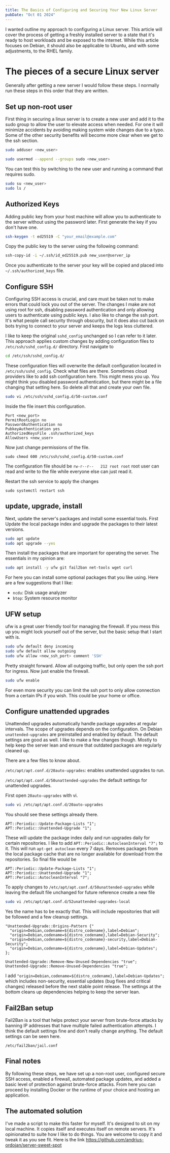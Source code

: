 ```yaml
---
title: The Basics of Configuring and Securing Your New Linux Server
pubDate: "Oct 01 2024"
---
```


I wanted outline my approach to configuring a Linux server. This article will cover the process of getting a freshly installed server to a state that it's ready to host workloads and be exposed to the internet. While this article focuses on Debian, it should also be applicable to Ubuntu, and with some adjustments, to the RHEL family.

# The pieces of a secure Linux server

Generally after getting a new server I would follow these steps. I normally run these steps in this order that they are written.

## Set up non-root user

First thing in securing a linux server is to create a new user and add it to the sudo group to allow the user to elevate access when needed. For one it will minimize accidents by avoiding making system wide changes due to a typo. Some of the other security benefits will become more clear when we get to the ssh section.

```bash
sudo adduser <new_user>

sudo usermod --append --groups sudo <new_user>
```

You can test this by switching to the new user and running a command that requires sudo.

```bash
sudo su <new_user>
sudo ls /
```

## Authorized Keys

Adding public key from your host machine will allow you to authenticate to the server without using the password later. First generate the key if you don't have one.

```bash
ssh-keygen -t ed25519 -C "your_email@example.com"
```

Copy the public key to the server using the following command:

```bash
ssh-copy-id -i ~/.ssh/id_ed25519.pub new_user@server_ip
```

Once you authenticate to the server your key will be copied and placed into `~/.ssh/authorized_keys` file.

## Configure SSH

Configuring SSH access is crucial, and care must be taken not to make errors that could lock you out of the server. The changes I make are not using root for ssh, disabling password authentication and only allowing users to authenticate using public keys. I also like to change the ssh port. It's what people call security through obscurity, but it does also cut back on bots trying to connect to your server and keeps the logs less cluttered.

I like to keep the original `sshd_config` unchanged so I can refer to it later. This approach applies custom changes by adding configuration files to `/etc/ssh/sshd_config.d/` directory. First navigate to

```bash
cd /etc/ssh/sshd_config.d/
```

These configuration files will overwrite the default configuration located in `/etc/ssh/sshd_config`. Check what files are there. Sometimes cloud providers like to add ssh configuration here. This might mess you up. You might think you disabled password authentication, but there might be a file changing that setting here. So delete all that and create your own file.

```bash
sudo vi /etc/ssh/sshd_config.d/50-custom.conf
```

Inside the file insert this configuration.

```
Port <new_port>
PermitRootLogin no
PasswordAuthentication no
PubkeyAuthentication yes
AuthorizedKeysFile .ssh/authorized_keys
AllowUsers <new_user>
```

Now just change permissions of the file.

`sudo chmod 600 /etc/ssh/sshd_config.d/50-custom.conf`

The configuration file should be `rw-r--r--   212 root root` root user can read and write to the file while everyone else can just read it.

Restart the ssh service to apply the changes

`sudo systemctl restart ssh`

## update, upgrade, install

Next, update the server's packages and install some essential tools. First Update the local package index and upgrade the packages to their latest versions.

```bash
sudo apt update
sudo apt upgrade --yes
```

Then install the packages that are important for operating the server. The essentials in my opinion are:

```bash
sudo apt install -y ufw git fail2ban net-tools wget curl
```

For here you can install some optional packages that you like using. Here are a few suggestions that I like:

- `ncdu`: Disk usage analyzer
- `btop`: System resource monitor

## UFW setup

ufw is a great user friendly tool for managing the firewall. If you mess this up you might lock yourself out of the server, but the basic setup that I start with is.

```bash
sudo ufw default deny incoming
sudo ufw default allow outgoing
sudo ufw allow <new_ssh_port> comment 'SSH'
```

Pretty straight forward. Allow all outgoing traffic, but only open the ssh port for ingress. Now just enable the firewall.

```bash
sudo ufw enable
```

For even more security you can limit the ssh port to only allow connection from a certain IPs if you wish. This could be your home or office.

## Configure unattended upgrades

Unattended upgrades automatically handle package upgrades at regular intervals. The scope of upgrades depends on the configuration. On Debian `unattended-upgrades` are preinstalled and enabled by default. The default settings are good as well. I like to make a few changes though. Mostly to help keep the server lean and ensure that outdated packages are regularly cleaned up.

There are a few files to know about.

`/etc/apt/apt.conf.d/20auto-upgrades`: enables unattended upgrades to run.

`/etc/apt/apt.conf.d/50unattended-upgrades` the default settings for unattended upgrades.

First open `20auto-upgrades` with vi.

```bash
sudo vi /etc/apt/apt.conf.d/20auto-upgrades
```

You should see these settings already there.

```
APT::Periodic::Update-Package-Lists "1";
APT::Periodic::Unattended-Upgrade "1";
```

These will update the package index daily and run upgrades daily for certain repositories. I like to add `APT::Periodic::AutocleanInterval "7";` to it. This will run `apt-get autoclean` every 7 days. Removes packages from the local package cache that are no longer available for download from the repositories. So final file would be

```
APT::Periodic::Update-Package-Lists "1";
APT::Periodic::Unattended-Upgrade "1";
APT::Periodic::AutocleanInterval "7";
```

To apply changes to `/etc/apt/apt.conf.d/50unattended-upgrades` while leaving the default file unchanged for future reference create a new file

```bash
sudo vi /etc/apt/apt.conf.d/52unattended-upgrades-local
```

Yes the name has to be exactly that. This will include repositories that will be followed and a few cleanup settings.

```
"Unattended-Upgrade::Origins-Pattern {"
  "origin=Debian,codename=${distro_codename},label=Debian";
  "origin=Debian,codename=${distro_codename},label=Debian-Security";
  "origin=Debian,codename=${distro_codename}-security,label=Debian-Security";
  "origin=Debian,codename=${distro_codename},label=Debian-Updates";
};

Unattended-Upgrade::Remove-New-Unused-Dependencies "true";
Unattended-Upgrade::Remove-Unused-Dependencies "true";
```

I add `"origin=Debian,codename=${distro_codename},label=Debian-Updates";` which includes non-security, essential updates (bug fixes and critical changes) released before the next stable point release. The settings at the bottom cleans up dependencies helping to keep the server lean.

## Fail2Ban setup

Fail2Ban is a tool that helps protect your server from brute-force attacks by banning IP addresses that have multiple failed authentication attempts. I think the default settings fine and don't really change anything. The default settings can be seen here.

```
/etc/fail2ban/jail.conf
```

## Final notes

By following these steps, we have set up a non-root user, configured secure SSH access, enabled a firewall, automated package updates, and added a basic level of protection against brute-force attacks. From here you can proceed by installing Docker or the runtime of your choice and hosting an application.

## The automated solution

I've made a script to make this faster for myself. It's designed to sit on my local machine. It copies itself and executes itself on remote servers. It's opinionated to suite how I like to do things. You are welcome to copy it and tweak it as you see fit. Here is the link https://github.com/andrius-ordojan/server-sweet-spot
